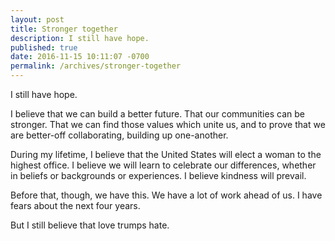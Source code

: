 ```yaml
---
layout: post
title: Stronger together
description: I still have hope.
published: true
date: 2016-11-15 10:11:07 -0700
permalink: /archives/stronger-together
---
```

I still have hope.

I believe that we can build a better future. That our communities can be stronger. That we can find those values which unite us, and to prove that we are better-off collaborating, building up one-another.

During my lifetime, I believe that the United States will elect a woman to the highest office. I believe we will learn to celebrate our differences, whether in beliefs or backgrounds or experiences. I believe kindness will prevail.

Before that, though, we have this. We have a lot of work ahead of us. I have fears about the next four years.

But I still believe that love trumps hate.